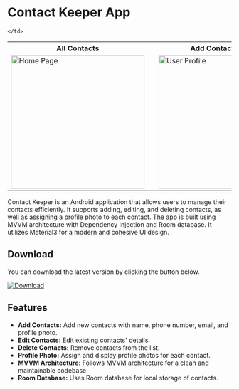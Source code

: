 # Contact Keeper App

<table>
  <tr>
    <th>All Contacts</th>
    <th style="width: 50px;"></th> <!-- Empty cell for spacing -->
    <th>Add Contact Screen</th>
    <th style="width: 50px;"></th> <!-- Empty cell for spacing -->
   
  
  </tr>
  <tr>
    <td>
      <img src="https://github.com/user-attachments/assets/85f9af5f-c1a5-461d-89e3-5665d92ced35" alt="Home Page" width="300">
    </td>
    <td></td>
    <td>
      <img src="https://github.com/user-attachments/assets/bd3d3a17-2700-4b66-9743-820049f418a5" alt="User Profile" width="300">
    </td>

    </td>
  </tr>
</table>

Contact Keeper is an Android application that allows users to manage their contacts efficiently. It supports adding, editing, and deleting contacts, as well as assigning a profile photo to each contact. The app is built using MVVM architecture with Dependency Injection and Room database. It utilizes Material3 for a modern and cohesive UI design.


## Download

 You can download the latest version by clicking the button below.

<a href="https://github.com/ArbabShaikh99/Contact-App" download>
  <img src="https://img.shields.io/badge/download-latest-blue" alt="Download">
</a>


## Features

- **Add Contacts:** Add new contacts with name, phone number, email, and profile photo.
- **Edit Contacts:** Edit existing contacts' details.
- **Delete Contacts:** Remove contacts from the list.
- **Profile Photo:** Assign and display profile photos for each contact.
- **MVVM Architecture:** Follows MVVM architecture for a clean and maintainable codebase.
- **Room Database:** Uses Room database for local storage of contacts.
